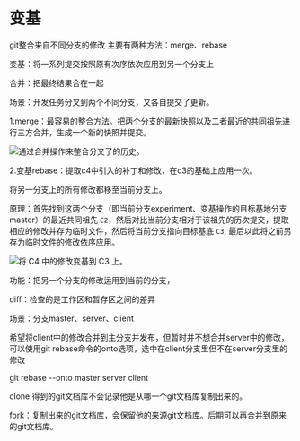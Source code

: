 # 变基

git整合来自不同分支的修改  主要有两种方法：merge、rebase

变基：将一系列提交按照原有次序依次应用到另一个分支上

合并：把最终结果合在一起





场景：开发任务分叉到两个不同分支，又各自提交了更新。

1.merge：最容易的整合方法。把两个分支的最新快照以及二者最近的共同祖先进行三方合并，生成一个新的快照并提交。

![通过合并操作来整合分叉了的历史。](https://git-scm.com/book/en/v2/images/basic-rebase-2.png)

2.变基rebase：提取c4中引入的补丁和修改，在c3的基础上应用一次。

将另一分支上的所有修改都移至当前分支上。

原理：首先找到这两个分支（即当前分支experiment、变基操作的目标基地分支master）的最近共同祖先 `C2`，然后对比当前分支相对于该祖先的历次提交，提取相应的修改并存为临时文件，然后将当前分支指向目标基底 `C3`, 最后以此将之前另存为临时文件的修改依序应用。

![将 `C4` 中的修改变基到 `C3` 上。](https://git-scm.com/book/en/v2/images/basic-rebase-3.png)

功能：把另一个分支的修改运用到当前的分支，

diff：检查的是工作区和暂存区之间的差异





场景：分支master、server、client

​			希望将client中的修改合并到主分支并发布，但暂时并不想合并server中的修改，可以使用git rebase命令的onto选项，选中在client分支里但不在server分支里的修改

git rebase --onto master server client







clone:得到的git文档库不会记录他是从哪一个git文档库复制出来的。

fork：复制出来的git文档库，会保留他的来源git文档库。后期可以再合并到原来的git文档库。

